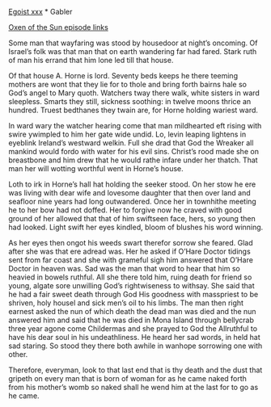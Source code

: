 [Egoist xxx](https://archive.org/stream/ulysses00joyc_1?ref=ol#page/xxx/mode/1up) * Gabler

[Oxen of the Sun episode links](https://github.com/upup1904/ulysses_splits/blob/master/oxen_of_the_sun/episode_links_oxen_of_the_sun.md)


Some man that wayfaring was stood by housedoor at night’s oncoming. Of
Israel’s folk was that man that on earth wandering far had fared. Stark
ruth of man his errand that him lone led till that house.

Of that house A. Horne is lord. Seventy beds keeps he there teeming
mothers are wont that they lie for to thole and bring forth bairns hale
so God’s angel to Mary quoth. Watchers tway there walk, white sisters in
ward sleepless. Smarts they still, sickness soothing: in twelve moons
thrice an hundred. Truest bedthanes they twain are, for Horne holding
wariest ward.

In ward wary the watcher hearing come that man mildhearted eft rising
with swire ywimpled to him her gate wide undid. Lo, levin leaping
lightens in eyeblink Ireland’s westward welkin. Full she drad that God
the Wreaker all mankind would fordo with water for his evil sins.
Christ’s rood made she on breastbone and him drew that he would rathe
infare under her thatch. That man her will wotting worthful went in
Horne’s house.

Loth to irk in Horne’s hall hat holding the seeker stood. On her stow he
ere was living with dear wife and lovesome daughter that then over land
and seafloor nine years had long outwandered. Once her in townhithe
meeting he to her bow had not doffed. Her to forgive now he craved with
good ground of her allowed that that of him swiftseen face, hers, so
young then had looked. Light swift her eyes kindled, bloom of blushes
his word winning.

As her eyes then ongot his weeds swart therefor sorrow she feared. Glad
after she was that ere adread was. Her he asked if O’Hare Doctor tidings
sent from far coast and she with grameful sigh him answered that O’Hare
Doctor in heaven was. Sad was the man that word to hear that him so
heavied in bowels ruthful. All she there told him, ruing death for
friend so young, algate sore unwilling God’s rightwiseness to withsay.
She said that he had a fair sweet death through God His goodness with
masspriest to be shriven, holy housel and sick men’s oil to his limbs.
The man then right earnest asked the nun of which death the dead man was
died and the nun answered him and said that he was died in Mona Island
through bellycrab three year agone come Childermas and she prayed to God
the Allruthful to have his dear soul in his undeathliness. He heard her
sad words, in held hat sad staring. So stood they there both awhile in
wanhope sorrowing one with other.

Therefore, everyman, look to that last end that is thy death and the
dust that gripeth on every man that is born of woman for as he came
naked forth from his mother’s womb so naked shall he wend him at the
last for to go as he came.
